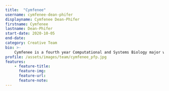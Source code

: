 ```yaml
---
title:  "Cymfenee"
username: cymfenee-dean-phifer
displayname: Cymfenee Dean-Phifer
firstname: Cymfenee
lastname: Dean-Phifer
start-date: 2020-10-05 
end-date:
category: Creative Team
bio: >- 
    Cymfenee is a fourth year Computational and Systems Biology major with a concentration in Bioinformatics. She was a learning assistant for Life Sciences 7B - Genetics, Evolution, and Ecology for three quarters before joining the WI+RE team. Cymfenee is passionate about researching and creating equitable learner-centered practices and the accessibility of those practices.
profile: /assets/images/team/cymfenee_pfp.jpg
features:
    - feature-title: 
      feature-img: 
      feature-url: 
      feature-note: 
---
```

